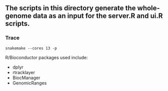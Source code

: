 ## The scripts in this directory generate the whole-genome data as an input for the server.R and ui.R scripts.

### Trace

```
snakemake --cores 13 -p
```

R/Bioconductor packages used include:
- dplyr
- rtracklayer
- BiocManager
- GenomicRanges


